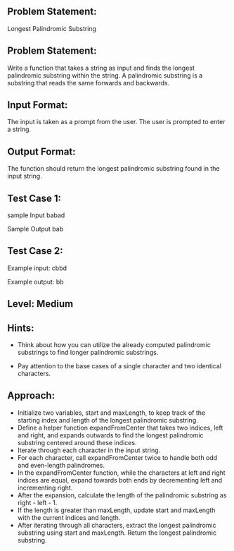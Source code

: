 ## Problem Statement:
Longest Palindromic Substring

## Problem Statement:
Write a function that takes a string as input and finds
the longest palindromic substring within the string. 
A palindromic substring is a substring that reads the 
same forwards and backwards.


## Input Format:
The input is taken as a prompt from the user. 
The user is prompted to enter a string.

## Output Format:
The function should return the longest
palindromic substring found in the input
string.

## Test Case 1:
sample Input
babad

Sample Output
bab

## Test Case 2:
Example input:
cbbd

Example output:
bb

## Level: Medium

## Hints:
- Think about how you can utilize the already 
computed palindromic substrings to find longer 
palindromic substrings.


- Pay attention to the base cases of a single
 character and two identical characters.

## Approach:
- Initialize two variables, start and maxLength, to keep track of the starting index and length of the longest palindromic substring.
- Define a helper function expandFromCenter that takes two indices, left and right, and expands outwards to find the longest palindromic substring centered around these indices.
- Iterate through each character in the input string.
- For each character, call expandFromCenter twice to handle both odd and even-length palindromes.
- In the expandFromCenter function, while the characters at left and right indices are equal, expand towards both ends by decrementing left and incrementing right.
- After the expansion, calculate the length of the palindromic substring as right - left - 1.
- If the length is greater than maxLength, update start and maxLength with the current indices and length.
- After iterating through all characters, extract the longest palindromic substring using start and maxLength.
Return the longest palindromic substring.